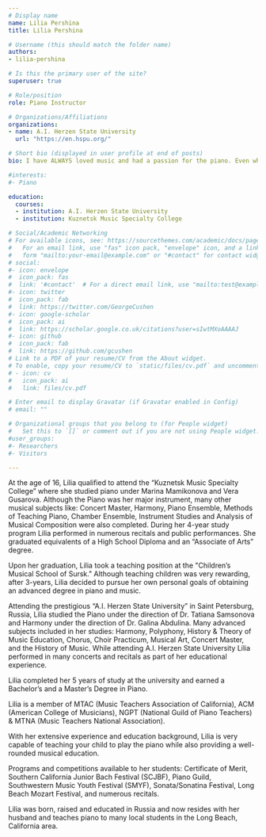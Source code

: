 ```yaml
---
# Display name
name: Lilia Pershina
title: Lilia Pershina

# Username (this should match the folder name)
authors:
- lilia-pershina

# Is this the primary user of the site?
superuser: true

# Role/position
role: Piano Instructor

# Organizations/Affiliations
organizations:
- name: A.I. Herzen State University
  url: "https://en.hspu.org/"

# Short bio (displayed in user profile at end of posts)
bio: I have ALWAYS loved music and had a passion for the piano. Even when I was too young for lessons, I would run to the piano.

#interests:
#- Piano

education:
  courses:
  - institution: A.I. Herzen State University
  - institution: Kuznetsk Music Specialty College

# Social/Academic Networking
# For available icons, see: https://sourcethemes.com/academic/docs/page-builder/#icons
#   For an email link, use "fas" icon pack, "envelope" icon, and a link in the
#   form "mailto:your-email@example.com" or "#contact" for contact widget.
# social:
#- icon: envelope
#  icon_pack: fas
#  link: '#contact'  # For a direct email link, use "mailto:test@example.org".
#- icon: twitter
#  icon_pack: fab
#  link: https://twitter.com/GeorgeCushen
#- icon: google-scholar
#  icon_pack: ai
#  link: https://scholar.google.co.uk/citations?user=sIwtMXoAAAAJ
#- icon: github
#  icon_pack: fab
#  link: https://github.com/gcushen
# Link to a PDF of your resume/CV from the About widget.
# To enable, copy your resume/CV to `static/files/cv.pdf` and uncomment the lines below.
# - icon: cv
#   icon_pack: ai
#   link: files/cv.pdf

# Enter email to display Gravatar (if Gravatar enabled in Config)
# email: ""

# Organizational groups that you belong to (for People widget)
#   Set this to `[]` or comment out if you are not using People widget.
#user_groups:
#- Researchers
#- Visitors

---
```


At the age of 16, Lilia qualified to attend the “Kuznetsk Music Specialty College” where she studied piano under Marina Mamikonova and Vera Gusarova. Although the Piano was her major instrument, many other musical subjects like: Concert Master, Harmony, Piano Ensemble, Methods of Teaching Piano, Chamber Ensemble, Instrument Studies and Analysis of Musical Composition were also completed. During her 4-year study program Lilia performed in numerous recitals and public performances. She graduated equivalents of a High School Diploma and an “Associate of Arts” degree.

Upon her graduation, Lilia took a teaching position at the "Children’s Musical School of Sursk." Although teaching children was very rewarding, after 3-years, Lilia decided to pursue her own personal goals of obtaining an advanced degree in piano and music.

Attending the prestigious “A.I. Herzen State University” in Saint Petersburg, Russia, Lilia studied the Piano under the direction of Dr. Tatiana Samsonova and Harmony under the direction of Dr. Galina Abdulina. Many advanced subjects included in her studies: Harmony, Polyphony, History & Theory of Music Education, Chorus, Choir Practicum, Musical Art, Concert Master, and the History of Music. While attending A.I. Herzen State University Lilia performed in many concerts and recitals as part of her educational experience.

Lilia completed her 5 years of study at the university and earned a Bachelor’s and a Master’s Degree in Piano.

Lilia is a member of MTAC (Music Teachers Association of California), ACM (American College of Musicians), NGPT (National Guild of Piano Teachers) & MTNA (Music Teachers National Association).

With her extensive experience and education background, Lilia is very capable of teaching your child to play the piano while also providing a well-rounded musical education.

Programs and competitions available to her students: Certificate of Merit, Southern California Junior Bach Festival (SCJBF), Piano Guild, Southwestern Music Youth Festival (SMYF), Sonata/Sonatina Festival, Long Beach Mozart Festival, and numerous recitals.

Lilia was born, raised and educated in Russia and now resides with her husband and teaches piano to many local students in the Long Beach, California area.
